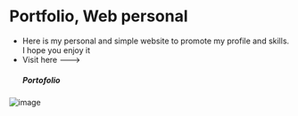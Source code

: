 # Portfolio, Web personal
- Here is my personal and simple website to promote my profile and skills. I hope you enjoy it
- Visit here ---> <h5 href="https://nstdigitaldev.000webhostapp.com/">Portofolio</h5>
  
![image](https://github.com/nestoralmale24/Portfolio-Web-personal/assets/128428703/70feb947-ba6b-4a16-9828-92f474678efe)


